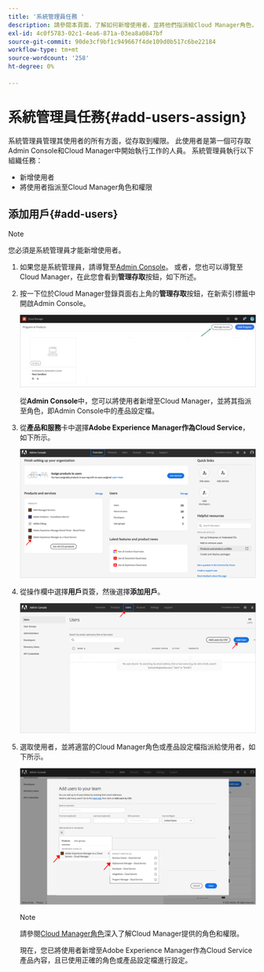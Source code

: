 ```yaml
---
title: '系統管理員任務 '
description: 請參閱本頁面，了解如何新增使用者，並將他們指派給Cloud Manager角色，擔任系統管理員
exl-id: 4c0f5783-02c1-4ea6-871a-03ea8a0847bf
source-git-commit: 90de3cf9bf1c949667f4de109d0b517c6be22184
workflow-type: tm+mt
source-wordcount: '258'
ht-degree: 0%

---
```


# 系統管理員任務{#add-users-assign}

系統管理員管理其使用者的所有方面，從存取到權限。 此使用者是第一個可存取Admin Console和Cloud Manager中開始執行工作的人員。
系統管理員執行以下組織任務：

* 新增使用者
* 將使用者指派至Cloud Manager角色和權限

## 添加用戶{#add-users}

>[!NOTE]
>您必須是系統管理員才能新增使用者。

1. 如果您是系統管理員，請導覽至[Admin Console](https://adminconsole.adobe.com)。 或者，您也可以導覽至Cloud Manager，在此您會看到&#x200B;**管理存取**&#x200B;按鈕，如下所述。

1. 按一下位於Cloud Manager登錄頁面右上角的&#x200B;**管理存取**&#x200B;按鈕，在新索引標籤中開啟Admin Console。

   ![](/help/onboarding/getting-access-to-aem-in-cloud/assets/sys-admin5.png)

   從&#x200B;**Admin Console**&#x200B;中，您可以將使用者新增至Cloud Manager，並將其指派至角色，即Admin Console中的產品設定檔。

1. 從&#x200B;**產品和服務**&#x200B;卡中選擇&#x200B;**Adobe Experience Manager作為Cloud Service**，如下所示。

   ![](/help/onboarding/what-is-required/assets/admin-console-1.png)

1. 從操作欄中選擇&#x200B;**用戶**&#x200B;頁簽，然後選擇&#x200B;**添加用戶**。

   ![](/help/onboarding/what-is-required/assets/admin-console-2.png)

1. 選取使用者，並將適當的Cloud Manager角色或產品設定檔指派給使用者，如下所示。

   ![](/help/onboarding/what-is-required/assets/admin-console-3.png)

   >[!NOTE]
   >請參閱[Cloud Manager角色](/help/onboarding/what-is-required/user-roles-permissions.md)深入了解Cloud Manager提供的角色和權限。

   現在，您已將使用者新增至Adobe Experience Manager作為Cloud Service產品內容，且已使用正確的角色或產品設定檔進行設定。
